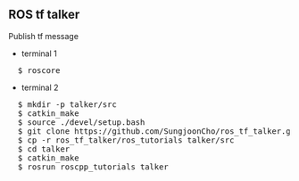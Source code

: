 
## ROS tf talker

Publish tf message

* terminal 1
<pre>
  $ roscore
</pre>


* terminal 2
<pre>
  $ mkdir -p talker/src
  $ catkin_make
  $ source ./devel/setup.bash
  $ git clone https://github.com/SungjoonCho/ros_tf_talker.git
  $ cp -r ros_tf_talker/ros_tutorials talker/src
  $ cd talker
  $ catkin_make
  $ rosrun roscpp_tutorials talker





